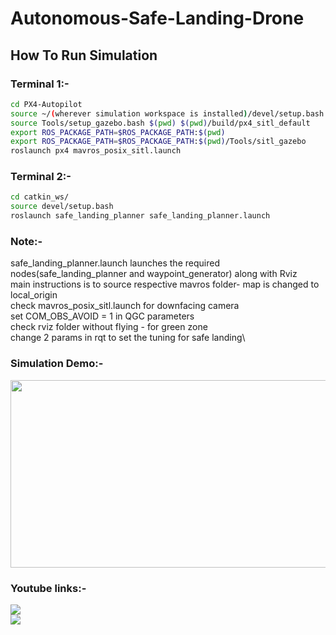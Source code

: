 # Autonomous-Safe-Landing-Drone



## How To Run Simulation

### Terminal 1:-
```bash
cd PX4-Autopilot
source ~/(wherever simulation workspace is installed)/devel/setup.bash
source Tools/setup_gazebo.bash $(pwd) $(pwd)/build/px4_sitl_default
export ROS_PACKAGE_PATH=$ROS_PACKAGE_PATH:$(pwd)
export ROS_PACKAGE_PATH=$ROS_PACKAGE_PATH:$(pwd)/Tools/sitl_gazebo
roslaunch px4 mavros_posix_sitl.launch
```
### Terminal 2:-
```bash
cd catkin_ws/
source devel/setup.bash
roslaunch safe_landing_planner safe_landing_planner.launch
```
### Note:-
safe_landing_planner.launch launches the required nodes(safe_landing_planner and waypoint_generator) along with Rviz\
main instructions is to source respective mavros folder- map is changed to local_origin \
check mavros_posix_sitl.launch for downfacing camera\
set  COM_OBS_AVOID = 1 in QGC parameters\
check rviz folder without flying -  for green zone\
change 2 params in rqt to set the tuning for safe landing\

### Simulation Demo:-
<img src="https://github.com/Garuda-IIITH-RRC/Autonomous_Safe_Landing_Drone_Simulation/blob/master/land_simulation.gif" width="1000" height="300">

### Youtube links:-

[![](https://img.youtube.com/vi/377WQKVdjBY/0.jpg)](https://www.youtube.com/watch?v=377WQKVdjBY)\
[![](https://img.youtube.com/vi/IrvUYQut9FI/0.jpg)](https://www.youtube.com/watch?v=IrvUYQut9FI)
